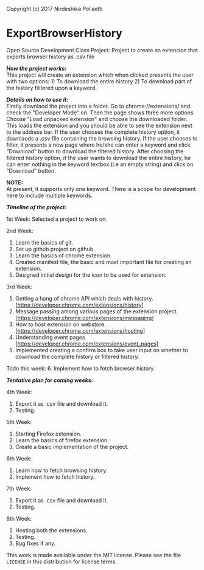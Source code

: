 Copyright (c) 2017 Nirdeshika Polisetti
# ExportBrowserHistory
Open Source Development Class Project: Project to create an extension that exports browser history as .csv file

***How the project works:***  
This project will create an extension which when clicked presents the user with two options: 1) To download the entire history
2) To download part of the history filitered upon a keyword.

***Details on how to use it:***  
Firstly downlaod the project into a folder. Go to chrome://extensions/ and check the "Developer Mode" on. Then the page shows three more options. Choose "Load unpacked extension" and choose the downloaded folder. This loads the extension and you should be able to see the extension next to the address bar.
If the user chooses the complete history option, it downlaods a .csv file containing the browsing history.
If the user chooses to filter, it presents a new page where he/she can enter a keyword and click "Download" button to download the filtered history.
After choosing the filtered history option, if the user wants to download the entire history, he can enter nothing in the keyword textbox (i.e an empty string) and click on "Download" button.

**NOTE:**  
At present, it supports only one keyword. There is a scope for development here to include multiple keywords.

***Timeline of the project:***

1st Week:
Selected a project to work on.

2nd Week:
1. Learn the basics of git.
2. Set up github project on github.
3. Learn the basics of chrome extension.
4. Created manifest file, the basic and most important file for creating an extension.
5. Designed initial design for the icon to be used for extension.

3rd Week:
1. Getting a hang of chrome API which deals with history. [https://developer.chrome.com/extensions/history]
2. Message passing among various pages of the extension project. [https://developer.chrome.com/extensions/messaging]
3. How to host extension on webstore. [https://developer.chrome.com/extensions/hosting]
4. Understanding event pages [https://developer.chrome.com/extensions/event_pages]
5. Implemented creating a confirm box to take user input on whether to download the complete history or filtered history.

Todo this week:
6. Implement how to fetch browser history.

***Tentative plan for coming weeks:***

4th Week:
1. Export it as .csv file and download it.
2. Testing.

5th Week:
1. Starting Firefox extension.
2. Learn the basics of firefox extension.
3. Create a basic implementation of the project.

6th Week:
1. Learn how to fetch browsing history.
2. Implement how to fetch history.

7th Week:
1. Export it as .csv file and download it.
2. Testing.

8th Week:
1. Hosting both the extensions.
2. Testing.
3. Bug fixes if any.

This work is made available under the MIT license. Please see the file `LICENSE` in this distribution for license terms.
